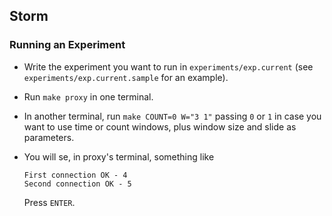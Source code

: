 ## Storm
### Running an Experiment

 * Write the experiment you want to run in `experiments/exp.current` (see
    `experiments/exp.current.sample` for an example).
 * Run `make proxy` in one terminal.
 * In another terminal, run `make COUNT=0 W="3 1"` passing `0` or `1` in case you want to use time or count windows,
    plus window size and slide as parameters.
 * You will se, in proxy's terminal, something like

    ```
    First connection OK - 4
    Second connection OK - 5
    ```

    Press `ENTER`.

